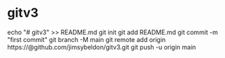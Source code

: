 # gitv3
echo "# gitv3" >> README.md
git init
git add README.md
git commit -m "first commit"
git branch -M main
git remote add origin https://<key>@github.com/jimsybeldon/gitv3.git
git push -u origin main
